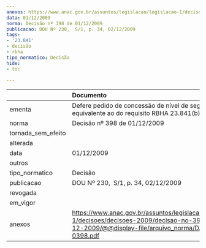 ```yaml
---
anexos: https://www.anac.gov.br/assuntos/legislacao/legislacao-1/decisoes/decisoes-2009/decisao-no-398-de-01-12-2009/@@display-file/arquivo_norma/DA2009-0398.pdf
data: 01/12/2009
norma: Decisão nº 398 de 01/12/2009
publicacao: DOU Nº 230,  S/1, p. 34, 02/12/2009
tags:
- '23.841'
- decisão
- rbha
tipo_normatico: Decisão
hide: 
- toc 
 
---
```


|                    | Documento                                                                                                                                                 |
|:-------------------|:----------------------------------------------------------------------------------------------------------------------------------------------------------|
| ementa             | Defere pedido de concessão de nível de segurança equivalente ao do requisito RBHA 23.841(b)(6).                                                           |
| norma              | Decisão nº 398 de 01/12/2009                                                                                                                              |
| tornada_sem_efeito |                                                                                                                                                           |
| alterada           |                                                                                                                                                           |
| data               | 01/12/2009                                                                                                                                                |
| outros             |                                                                                                                                                           |
| tipo_normatico     | Decisão                                                                                                                                                   |
| publicacao         | DOU Nº 230,  S/1, p. 34, 02/12/2009                                                                                                                       |
| revogada           |                                                                                                                                                           |
| em_vigor           |                                                                                                                                                           |
| anexos             | https://www.anac.gov.br/assuntos/legislacao/legislacao-1/decisoes/decisoes-2009/decisao-no-398-de-01-12-2009/@@display-file/arquivo_norma/DA2009-0398.pdf |